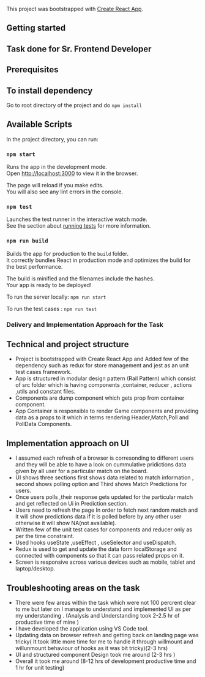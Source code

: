 This project was bootstrapped with [Create React App](https://github.com/facebook/create-react-app).

## Getting started

## Task done for Sr. Frontend Developer

## Prerequisites

## To install dependency

Go to root directory of the project and do `npm install`

## Available Scripts

In the project directory, you can run:

### `npm start`

Runs the app in the development mode.<br />
Open [http://localhost:3000](http://localhost:3000) to view it in the browser.

The page will reload if you make edits.<br />
You will also see any lint errors in the console.

### `npm test`

Launches the test runner in the interactive watch mode.<br />
See the section about [running tests](https://facebook.github.io/create-react-app/docs/running-tests) for more information.

### `npm run build`

Builds the app for production to the `build` folder.<br />
It correctly bundles React in production mode and optimizes the build for the best performance.

The build is minified and the filenames include the hashes.<br />
Your app is ready to be deployed!

To run the server locally: `npm run start`

To run the test cases : `npm run test`

### Delivery and Implementation Approach for the Task

## Technical and project structure

- Project is bootstrapped with Create React App and Added few of the dependency such as redux for store management and jest as an unit test cases framework.
- App is structured in modular design pattern (Rail Pattern) which consist of src folder which is having components ,container, reducer , actions ,utils and constant files.
- Components are dump component which gets prop from container component.
- App Container is responsible to render Game components and providing data as a props to it which in terms rendering Header,Match,Poll and PollData Components.

## Implementation approach on UI

- I assumed each refresh of a browser is corresonding to different users and they will be able to have a look on cummulative pridictions data given by all user for a particular match on the board.
- UI shows three sections first shows data related to match information , second shows polling option and Third shows Match Predictions for users.
- Once users polls ,their response gets updated for the particular match and get reflected on Ui in Prediction section.
- Users need to refresh the page In order to fetch next random match and it will show predictions data if it is polled before by any other user otherwise it will show NA(not available).
- Written few of the unit test cases for components and reducer only as per the time constraint.
- Used hooks useState ,useEffect , useSelector and useDispatch.
- Redux is used to get and update the data form localStorage and connected with components so that it can pass related props on it.
- Screen is responsive across various devices such as mobile, tablet and laptop/desktop.

## Troubleshooting areas on the task

- There were few areas within the task which were not 100 percrent clear to me but later on I manage to understand and implemented UI as per my understanding . (Analysis and Understanding took 2-2.5 hr of productive time of mine )
- I have developed the application using VS Code tool.
- Updating data on browser refresh and getting back on landing page was tricky( It took little more time for me to handle it through willmount and willunmount behaviour of hooks as it was bit tricky)(2-3 hrs)
- UI and structured component Design took me around (2-3 hrs )
- Overall it took me around (8-12 hrs of development productive time and 1 hr for unit testing)
